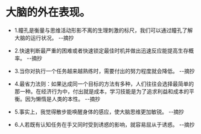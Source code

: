 # 大脑的外在表现。

- 1.瞳孔是衡量与思维活动形影不离的生理刺激的标尺，我们可以通过瞳孔了解大脑的运行状况。 --摘抄

- 2.快速判断最严重的困难或者快速锁定最佳时机并做出迅速反应能提高生存概率。 --摘抄

- 3.当你对执行一个任务越来越熟练时，需要付出的努力程度就会降低。 --摘抄

- 4.最省力法则：如果达成同一个目标的方法有多种，人们往往会选择最简单的那一种。在经济行为中，付出就是成本，学习技能是为了追求利益和成本的平衡。因为懒惰是人类的本性。 --摘抄

- 5.事实上，我觉得散步能唤醒身体的感应，使大脑思维更加敏锐。 --摘抄

- 6.人若既有认知任务在手又同时受到诱惑的影响，就容易屈从于诱惑。 --摘抄
